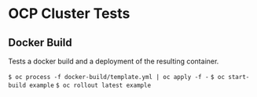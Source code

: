 # OCP Cluster Tests

## Docker Build

Tests a docker build and a deployment of the resulting container.

`$ oc process -f docker-build/template.yml | oc apply -f -`
`$ oc start-build example`
`$ oc rollout latest example`
